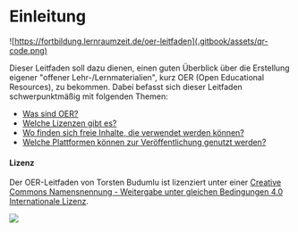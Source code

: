 # Einleitung

![https://fortbildung.lernraumzeit.de/oer-leitfaden](.gitbook/assets/qr-code.png)

Dieser Leitfaden soll dazu dienen, einen guten Überblick über die Erstellung eigener "offener Lehr-/Lernmaterialien", kurz OER \(Open Educational Resources\), zu bekommen. Dabei befasst sich dieser Leitfaden schwerpunktmäßig mit folgenden Themen:

* [Was sind OER?](was-sind-oer.md)
* [Welche Lizenzen gibt es?](untitled.md)
* [Wo finden sich freie Inhalte, die verwendet werden können?](untitled-1.md)
* [Welche Plattformen können zur Veröffentlichung genutzt werden?](lizenzen-kombinieren.md)

#### Lizenz

Der OER-Leitfaden von Torsten Budumlu ist lizenziert unter einer [Creative Commons Namensnennung - Weitergabe unter gleichen Bedingungen 4.0 Internationale Lizenz](http://creativecommons.org/licenses/by-sa/4.0/).

![](.gitbook/assets/88x31.png)
